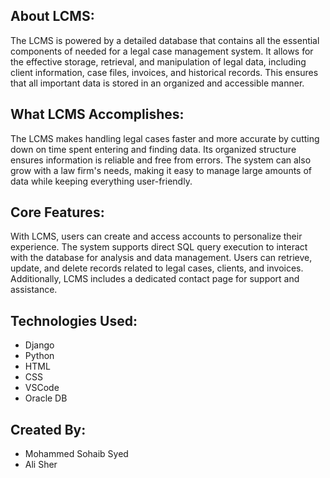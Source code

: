 ## About LCMS:
The LCMS is powered by a detailed database that contains all the essential components of needed for a legal case management system. 
It allows for the effective storage, retrieval, and manipulation of legal data, including client information, case files, invoices, and historical records. 
This ensures that all important data is stored in an organized and accessible manner.

## What LCMS Accomplishes:
The LCMS makes handling legal cases faster and more accurate by cutting down on time spent entering and finding data. Its organized structure ensures information is reliable and free from errors. 
The system can also grow with a law firm's needs, making it easy to manage large amounts of data while keeping everything user-friendly.

## Core Features:
With LCMS, users can create and access accounts to personalize their experience. The system supports direct SQL query execution to interact with the database for analysis and data management. 
Users can retrieve, update, and delete records related to legal cases, clients, and invoices. Additionally, LCMS includes a dedicated contact page for support and assistance.

## Technologies Used:
* Django
* Python
* HTML
* CSS
* VSCode
* Oracle DB

## Created By: 
* Mohammed Sohaib Syed
* Ali Sher
